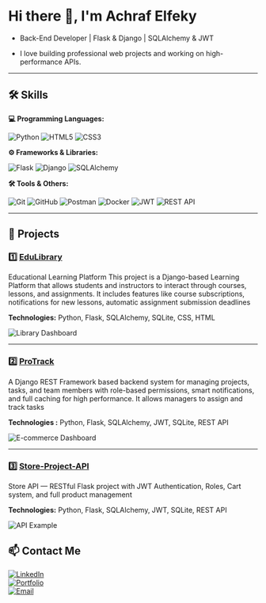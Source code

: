 #  Hi there 👋, I'm Achraf Elfeky

- Back-End Developer | Flask & Django | SQLAlchemy & JWT  

- I love building professional web projects and working on high-performance APIs.  



---

## 🛠️ Skills
**💻 Programming Languages:**  

![Python](https://img.shields.io/badge/Python-3.11-blue?style=for-the-badge&logo=python&logoColor=white) 
![HTML5](https://img.shields.io/badge/HTML5-orange?style=for-the-badge&logo=html5&logoColor=white) 
![CSS3](https://img.shields.io/badge/CSS3-blue?style=for-the-badge&logo=css3&logoColor=white)

**⚙️ Frameworks & Libraries:**  

![Flask](https://img.shields.io/badge/Flask-2.3-lightgrey?style=for-the-badge&logo=flask&logoColor=black) 
![Django](https://img.shields.io/badge/Django-4.2-success?style=for-the-badge&logo=django&logoColor=white) 
![SQLAlchemy](https://img.shields.io/badge/SQLAlchemy-ORM-lightblue?style=for-the-badge)

**🛠 Tools & Others:**  

![Git](https://img.shields.io/badge/Git-2.42-orange?style=for-the-badge&logo=git&logoColor=white) 
![GitHub](https://img.shields.io/badge/GitHub-repo-black?style=for-the-badge&logo=github&logoColor=white) 
![Postman](https://img.shields.io/badge/Postman-API-orange?style=for-the-badge&logo=postman&logoColor=white) 
![Docker](https://img.shields.io/badge/Docker-Container-blue?style=for-the-badge&logo=docker&logoColor=white) 
![JWT](https://img.shields.io/badge/JWT-secure-yellow?style=for-the-badge) 
![REST API](https://img.shields.io/badge/REST_API-API-lightgrey?style=for-the-badge)

---

## 📂 Projects

### 1️⃣ [EduLibrary](https://github.com/achrafelfeky/Library)  
Educational Learning Platform  This project is a Django-based Learning Platform that allows students and instructors to interact through courses, lessons, and assignments. It includes features like course subscriptions, notifications for new lessons, automatic assignment submission deadlines

**Technologies:** Python, Flask, SQLAlchemy, SQLite, CSS, HTML 

![Library Dashboard](https://raw.githubusercontent.com/achrafelfeky/Library/main/screenshots/dashboard.png)

----------------------------------------------------------------------------------------

### 2️⃣ [ProTrack](https://github.com/achrafelfeky/ProTrack)  
A Django REST Framework based backend system for managing projects, tasks, and team members with role-based permissions, smart notifications, and full caching for high performance. It allows managers to assign and track tasks

**Technologies :** Python, Flask, SQLAlchemy, JWT, SQLite, REST API

![E-commerce Dashboard](https://raw.githubusercontent.com/achrafelfeky/E-commerce/main/screenshots/dashboard.png)

--------------------------------------------------------------------------------------------

### 3️⃣ [Store-Project-API](https://github.com/achrafelfeky/Store-Project-API)  
Store API — RESTful Flask project with JWT Authentication, Roles, Cart system, and full product management

**Technologies:** Python, Flask, SQLAlchemy, JWT, SQLite, REST API

![API Example](https://raw.githubusercontent.com/achrafelfeky/API-Project/main/screenshots/api.png)



## 📫 Contact Me

[![LinkedIn](https://img.shields.io/badge/LinkedIn-Achraf-blue?logo=linkedin&logoColor=white)](https://www.linkedin.com/in/achrafelfeky/)  
[![Portfolio](https://img.shields.io/badge/Portfolio-Website-green?logo=github&logoColor=white)](https://achrafelfeky.github.io/)  
[![Email](https://img.shields.io/badge/Email-achraf.elfeky@gmail.com-red?logo=gmail&logoColor=white)](mailto:achraf.elfeky@gmail.com)
